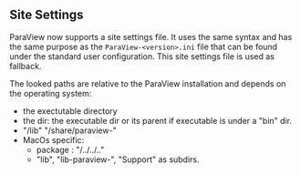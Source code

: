## Site Settings

ParaView now supports a site settings file.
It uses the same syntax and has the same purpose as the `ParaView-<version>.ini` file
that can be found under the standard user configuration.
This site settings file is used as fallback.

The looked paths are relative to the ParaView installation and depends on
the operating system:
- the exectutable directory
- the <install> dir: the executable dir or its parent if executable is under a "bin" dir.
- "<install>/lib" "<install>/share/paraview-<version>"
- MacOs specific:
  -  package <root>: "<install>/../../.."
  - "lib", "lib-paraview-<version>", "Support" as <root> subdirs.
